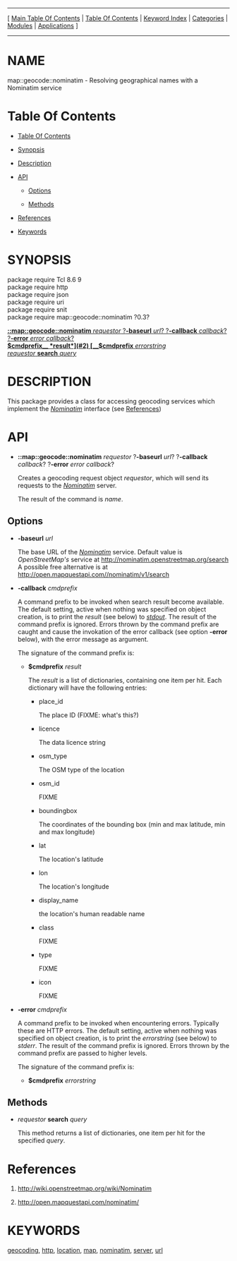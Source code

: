 
[//000000001]: # (map::geocode::nominatim \- Mapping utilities)
[//000000002]: # (Generated from file 'map\_geocode\_nominatim\.man' by tcllib/doctools with format 'markdown')
[//000000003]: # (map::geocode::nominatim\(n\) 0\.3 tcllib "Mapping utilities")

<hr> [ <a href="../../../../toc.md">Main Table Of Contents</a> &#124; <a
href="../../../toc.md">Table Of Contents</a> &#124; <a
href="../../../../index.md">Keyword Index</a> &#124; <a
href="../../../../toc0.md">Categories</a> &#124; <a
href="../../../../toc1.md">Modules</a> &#124; <a
href="../../../../toc2.md">Applications</a> ] <hr>

# NAME

map::geocode::nominatim \- Resolving geographical names with a Nominatim service

# <a name='toc'></a>Table Of Contents

  - [Table Of Contents](#toc)

  - [Synopsis](#synopsis)

  - [Description](#section1)

  - [API](#section2)

      - [Options](#subsection1)

      - [Methods](#subsection2)

  - [References](#section3)

  - [Keywords](#keywords)

# <a name='synopsis'></a>SYNOPSIS

package require Tcl 8\.6 9  
package require http  
package require json  
package require uri  
package require snit  
package require map::geocode::nominatim ?0\.3?  

[__::map::geocode::nominatim__ *requestor* ?__\-baseurl__ *url*? ?__\-callback__ *callback*? ?__\-error__ *error callback*?](#1)  
[__$cmdprefix__ *result*](#2)  
[__$cmdprefix__ *errorstring*](#3)  
[*requestor* __search__ *query*](#4)  

# <a name='description'></a>DESCRIPTION

This package provides a class for accessing geocoding services which implement
the *[Nominatim](\.\./\.\./\.\./\.\./index\.md\#nominatim)* interface \(see
[References](#section3)\)

# <a name='section2'></a>API

  - <a name='1'></a>__::map::geocode::nominatim__ *requestor* ?__\-baseurl__ *url*? ?__\-callback__ *callback*? ?__\-error__ *error callback*?

    Creates a geocoding request object *requestor*, which will send its
    requests to the *[Nominatim](\.\./\.\./\.\./\.\./index\.md\#nominatim)* server\.

    The result of the command is *name*\.

## <a name='subsection1'></a>Options

  - __\-baseurl__ *url*

    The base URL of the *[Nominatim](\.\./\.\./\.\./\.\./index\.md\#nominatim)*
    service\. Default value is *OpenStreetMap's* service at
    [http://nominatim\.openstreetmap\.org/search](http://nominatim\.openstreetmap\.org/search)
    A possible free alternative is at
    [http://open\.mapquestapi\.com//nominatim/v1/search](http://open\.mapquestapi\.com//nominatim/v1/search)

  - __\-callback__ *cmdprefix*

    A command prefix to be invoked when search result become available\. The
    default setting, active when nothing was specified on object creation, is to
    print the *result* \(see below\) to
    *[stdout](\.\./\.\./\.\./\.\./index\.md\#stdout)*\. The result of the command
    prefix is ignored\. Errors thrown by the command prefix are caught and cause
    the invokation of the error callback \(see option __\-error__ below\), with
    the error message as argument\.

    The signature of the command prefix is:

      * <a name='2'></a>__$cmdprefix__ *result*

        The *result* is a list of dictionaries, containing one item per hit\.
        Each dictionary will have the following entries:

          + place\_id

            The place ID \(FIXME: what's this?\)

          + licence

            The data licence string

          + osm\_type

            The OSM type of the location

          + osm\_id

            FIXME

          + boundingbox

            The coordinates of the bounding box \(min and max latitude, min and
            max longitude\)

          + lat

            The location's latitude

          + lon

            The location's longitude

          + display\_name

            the location's human readable name

          + class

            FIXME

          + type

            FIXME

          + icon

            FIXME

  - __\-error__ *cmdprefix*

    A command prefix to be invoked when encountering errors\. Typically these are
    HTTP errors\. The default setting, active when nothing was specified on
    object creation, is to print the *errorstring* \(see below\) to *stderr*\.
    The result of the command prefix is ignored\. Errors thrown by the command
    prefix are passed to higher levels\.

    The signature of the command prefix is:

      * <a name='3'></a>__$cmdprefix__ *errorstring*

## <a name='subsection2'></a>Methods

  - <a name='4'></a>*requestor* __search__ *query*

    This method returns a list of dictionaries, one item per hit for the
    specified *query*\.

# <a name='section3'></a>References

  1. [http://wiki\.openstreetmap\.org/wiki/Nominatim](http://wiki\.openstreetmap\.org/wiki/Nominatim)

  1. [http://open\.mapquestapi\.com/nominatim/](http://open\.mapquestapi\.com/nominatim/)

# <a name='keywords'></a>KEYWORDS

[geocoding](\.\./\.\./\.\./\.\./index\.md\#geocoding),
[http](\.\./\.\./\.\./\.\./index\.md\#http),
[location](\.\./\.\./\.\./\.\./index\.md\#location),
[map](\.\./\.\./\.\./\.\./index\.md\#map),
[nominatim](\.\./\.\./\.\./\.\./index\.md\#nominatim),
[server](\.\./\.\./\.\./\.\./index\.md\#server), [url](\.\./\.\./\.\./\.\./index\.md\#url)
